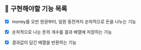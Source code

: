 ## 🚀 구현해야할 기능 목록

+ [X] money를 오만 원권부터, 일원 동전까지 순차적으로 돈을 나누는 기능
+ [X] 순차적으로 나눈 돈의 개수를 결과 배열에 저장하는 기능
+ [X] 결과값이 담긴 배열을 반환하는 기능

